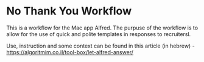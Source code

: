 # No Thank You Workflow

This is a workflow for the Mac app Alfred.
The purpuse of the workflow is to allow for the use of quick and polite templates in responses to recruitersl.

Use, instruction and some context can be found in this article (in hebrew) - https://algoritmim.co.il/tool-box/let-alfred-answer/
